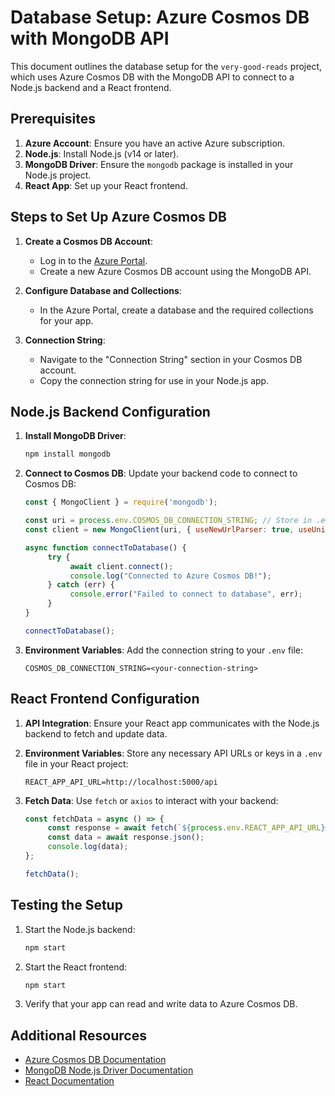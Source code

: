 # Database Setup: Azure Cosmos DB with MongoDB API

This document outlines the database setup for the `very-good-reads` project, which uses Azure Cosmos DB with the MongoDB API to connect to a Node.js backend and a React frontend.

## Prerequisites

1. **Azure Account**: Ensure you have an active Azure subscription.
2. **Node.js**: Install Node.js (v14 or later).
3. **MongoDB Driver**: Ensure the `mongodb` package is installed in your Node.js project.
4. **React App**: Set up your React frontend.

## Steps to Set Up Azure Cosmos DB

1. **Create a Cosmos DB Account**:
    - Log in to the [Azure Portal](https://portal.azure.com).
    - Create a new Azure Cosmos DB account using the MongoDB API.

2. **Configure Database and Collections**:
    - In the Azure Portal, create a database and the required collections for your app.

3. **Connection String**:
    - Navigate to the "Connection String" section in your Cosmos DB account.
    - Copy the connection string for use in your Node.js app.

## Node.js Backend Configuration

1. **Install MongoDB Driver**:
    ```bash
    npm install mongodb
    ```

2. **Connect to Cosmos DB**:
    Update your backend code to connect to Cosmos DB:
    ```javascript
    const { MongoClient } = require('mongodb');

    const uri = process.env.COSMOS_DB_CONNECTION_STRING; // Store in .env file
    const client = new MongoClient(uri, { useNewUrlParser: true, useUnifiedTopology: true });

    async function connectToDatabase() {
         try {
              await client.connect();
              console.log("Connected to Azure Cosmos DB!");
         } catch (err) {
              console.error("Failed to connect to database", err);
         }
    }

    connectToDatabase();
    ```

3. **Environment Variables**:
    Add the connection string to your `.env` file:
    ```
    COSMOS_DB_CONNECTION_STRING=<your-connection-string>
    ```

## React Frontend Configuration

1. **API Integration**:
    Ensure your React app communicates with the Node.js backend to fetch and update data.

2. **Environment Variables**:
    Store any necessary API URLs or keys in a `.env` file in your React project:
    ```
    REACT_APP_API_URL=http://localhost:5000/api
    ```

3. **Fetch Data**:
    Use `fetch` or `axios` to interact with your backend:
    ```javascript
    const fetchData = async () => {
         const response = await fetch(`${process.env.REACT_APP_API_URL}/data`);
         const data = await response.json();
         console.log(data);
    };

    fetchData();
    ```

## Testing the Setup

1. Start the Node.js backend:
    ```bash
    npm start
    ```

2. Start the React frontend:
    ```bash
    npm start
    ```

3. Verify that your app can read and write data to Azure Cosmos DB.

## Additional Resources

- [Azure Cosmos DB Documentation](https://learn.microsoft.com/en-us/azure/cosmos-db/)
- [MongoDB Node.js Driver Documentation](https://www.mongodb.com/docs/drivers/node/current/)
- [React Documentation](https://reactjs.org/docs/getting-started.html)
